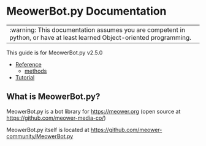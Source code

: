 # MeowerBot.py Documentation

<!-- warning -->
<table><td>:warning: This documentation assumes you are competent in python, or have at least learned Object-oriented programming.</td></table>

This guide is for MeowerBot.py v2.5.0

- [Reference](./refrence/)
	- [methods](./refrence/methods/)
- [Tutorial](./tutorial/)

## What is MeowerBot.py?

MeowerBot.py is a bot library for https://meower.org (open source at https://github.com/meower-media-co/)

MeowerBot.py itself is located at https://github.com/meower-community/MeowerBot.py

